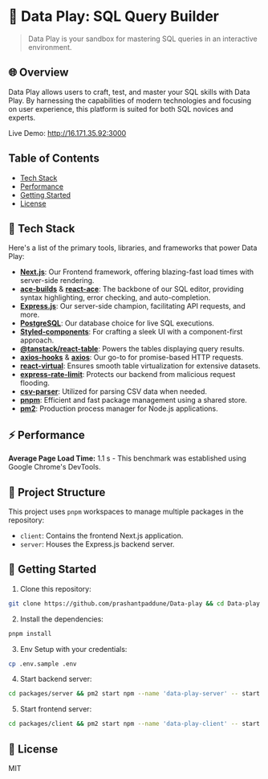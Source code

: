# 🚀 Data Play: SQL Query Builder

> Data Play is your sandbox for mastering SQL queries in an interactive environment.

## 🌐 Overview

Data Play allows users to craft, test, and master your SQL skills with Data Play. By harnessing the capabilities of modern technologies and focusing on user experience, this platform is suited for both SQL novices and experts.

Live Demo: http://16.171.35.92:3000

## Table of Contents

- [Tech Stack](#-tech-stack)
- [Performance](#-performance)
- [Getting Started](#-getting-started)
- [License](#-license)

## 🧰 Tech Stack

Here's a list of the primary tools, libraries, and frameworks that power Data Play:

- **[Next.js](https://nextjs.org/)**: Our Frontend framework, offering blazing-fast load times with server-side rendering.
- **[ace-builds](https://www.npmjs.com/package/ace-builds)** & **[react-ace](https://github.com/securingsincity/react-ace)**: The backbone of our SQL editor, providing syntax highlighting, error checking, and auto-completion.
- **[Express.js](https://expressjs.com/)**: Our server-side champion, facilitating API requests, and more.
- **[PostgreSQL](https://www.npmjs.com/package/pg/)**: Our database choice for live SQL executions.
- **[Styled-components](https://styled-components.com/)**: For crafting a sleek UI with a component-first approach.
- **[@tanstack/react-table](https://react-table.tanstack.com/)**: Powers the tables displaying query results.
- **[axios-hooks](https://github.com/simoneb/axios-hooks)** & **[axios](https://github.com/axios/axios)**: Our go-to for promise-based HTTP requests.
- **[react-virtual](https://github.com/tannerlinsley/react-virtual)**: Ensures smooth table virtualization for extensive datasets.
- **[express-rate-limit](https://github.com/nfriedly/express-rate-limit)**: Protects our backend from malicious request flooding.
- **[csv-parser](https://github.com/mafintosh/csv-parser)**: Utilized for parsing CSV data when needed.
- **[pnpm](https://pnpm.io/)**: Efficient and fast package management using a shared store.
- **[pm2](https://pm2.keymetrics.io/)**: Production process manager for Node.js applications.

## ⚡ Performance

**Average Page Load Time:** 1.1 s - This benchmark was established using Google Chrome's DevTools.

## 📁 Project Structure

This project uses `pnpm` workspaces to manage multiple packages in the repository:

- `client`: Contains the frontend Next.js application.
- `server`: Houses the Express.js backend server.

## 🚀 Getting Started


1. Clone this repository:

```bash
git clone https://github.com/prashantpaddune/Data-play && cd Data-play
```

2. Install the dependencies:

```bash
pnpm install
```

3. Env Setup with your credentials:

```bash
cp .env.sample .env
```

4. Start backend server:

```bash
cd packages/server && pm2 start npm --name 'data-play-server' -- start
```

5. Start frontend server:

```bash
cd packages/client && pm2 start npm --name 'data-play-client' -- start
```

## 📜 License
MIT